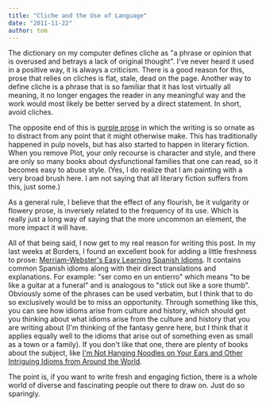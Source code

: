 ```yaml
---
title: "Cliche and the Use of Language"
date: "2011-11-22"
author: tom
---
```


The dictionary on my computer defines cliche as "a phrase or opinion that is overused and betrays a lack of original thought". I've never heard it used in a positive way, it is always a criticism. There is a good reason for this, prose that relies on cliches is flat, stale, dead on the page. Another way to define cliche is a phrase that is so familiar that it has lost virtually all meaning, it no longer engages the reader in any meaningful way and the work would most likely be better served by a direct statement. In short, avoid cliches.

The opposite end of this is [purple prose](http://en.wikipedia.org/wiki/Purple_prose) in which the writing is so ornate as to distract from any point that it might otherwise make. This has traditionally happened in pulp novels, but has also started to happen in literary fiction. When you remove Plot, your only recourse is character and style, and there are only so many books about dysfunctional families that one can read, so it becomes easy to abuse style. (Yes, I do realize that I am painting with a very broad brush here. I am not saying that all literary fiction suffers from this, just some.)

As a general rule, I believe that the effect of any flourish, be it vulgarity or flowery prose, is inversely related to the frequency of its use. Which is really just a long way of saying that the more uncommon an element, the more impact it will have.

All of that being said, I now get to my real reason for writing this post. In my last weeks at Borders, I found an excellent book for adding a little freshness to prose: [Merriam-Webster's Easy Learning Spanish Idioms](http://www.powells.com/biblio?isbn=9780877795643). It contains common Spanish idioms along with their direct translations and explanations. For example: "ser como en un entierro" which means "to be like a guitar at a funeral" and is analogous to "stick out like a sore thumb". Obviously some of the phrases can be used verbatim, but I think that to do so exclusively would be to miss an opportunity. Through something like this, you can see how idioms arise from culture and history, which should get you thinking about what idioms arise from the culture and history that you are writing about (I'm thinking of the fantasy genre here, but I think that it applies equally well to the idioms that arise out of something even as small as a town or a family). If you don't like that one, there are plenty of books about the subject, like [I'm Not Hanging Noodles on Your Ears and Other Intriguing Idioms from Around the World](http://www.powells.com/biblio/7-9781426204586-3).

The point is, if you want to write fresh and engaging fiction, there is a whole world of diverse and fascinating people out there to draw on. Just do so sparingly.
